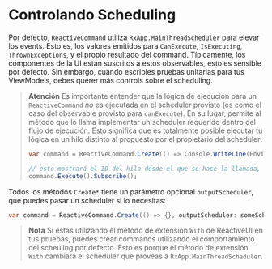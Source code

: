# Controlando Scheduling

Por defecto, `ReactiveCommand` utiliza `RxApp.MainThreadScheduler` para elevar los events. Esto es, los valores emitidos para `CanExecute`, `IsExecuting`, `ThrownExceptions`, y el propio resultado del command. Típicamente, los componentes de la UI están suscritos a estos observables, esto es sensible por defecto. Sin embargo, cuando escribies pruebas unitarias para tus ViewModels, debes querer más controls sobre el scheduling.

> **Atención** Es importante entender que la lógica de ejecución para un `ReactiveCommand` *no* es ejecutada en el scheduler provisto (es como el caso del observable provisto para `canExecute`). En su lugar, permite al método que lo llama implementar un scheduler requerido dentro del flujo de ejecución. Esto significa que es totalmente posible ejecutar tu lógica en un hilo distinto al propuesto por el propietario del scheduler:
>
> ```cs
> var command = ReactiveCommand.Create(() => Console.WriteLine(Environment.CurrentManagedThreadId), outputScheduler: RxApp.MainThreadScheduler);
>
> // esto mostrará el ID del hilo desde el que se hace la llamada, no necesariamente el ID del main thread
> command.Execute().Subscribe();
> ```

Todos los métodos `Create*` tiene un parámetro opcional `outputScheduler`, que puedes pasar un scheduler si lo necesitas:

```cs
var command = ReactiveCommand.Create(() => {}, outputScheduler: someScheduler);
```

> **Nota** Si estás utilizando el método de extensión `With` de ReactiveUI en tus pruebas, puedes crear commands utilizando el comportamiento del scheuling por defecto. Esto es porque el método de extensión `With` cambiará el scheduler que proveas a `RxApp.MainThreadScheduler`.
